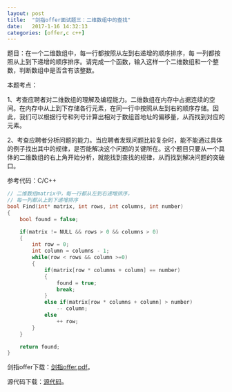 ```yaml
---
layout:	post
title:	"剑指offer面试题三：二维数组中的查找"
date:	2017-1-16 14:32:13
categories:	[offer,c c++]
---
```


题目：在一个二维数组中，每一行都按照从左到右递增的顺序排序，每
一列都按照从上到下递增的顺序排序。请完成一个函数，输入这样一个二维数组和一个整数，判断数组中是否含有该整数。

本题考点：

1、考查应聘者对二维数组的理解及编程能力。二维数组在内存中占据连续的空间。在内存中从上到下存储各行元素，在同一行中按照从左到右的顺序存储。因此，我们可以根据行号和列号计算出相对于数组首地址的偏移量，从而找到对应的元素。

2、考查应聘者分析问题的能力。当应聘者发现问题比较复杂时，能不能通过具体的例子找出其中的规律，是否能解决这个问题的关键所在。这个题目只要从一个具体的二维数组的右上角开始分析，就能找到查找的规律，从而找到解决问题的突破口。

参考代码：C/C++

```c
// 二维数组matrix中，每一行都从左到右递增排序，
// 每一列都从上到下递增排序
bool Find(int* matrix, int rows, int columns, int number)
{
    bool found = false;

    if(matrix != NULL && rows > 0 && columns > 0)
    {
        int row = 0;
        int column = columns - 1;
        while(row < rows && column >=0)
        {
            if(matrix[row * columns + column] == number)
            {
                found = true;
                break;
            }
            else if(matrix[row * columns + column] > number)
                -- column;
            else
                ++ row;
        }
    }

    return found;
}
```

剑指offer下载：[剑指offer.pdf](https://raw.githubusercontent.com/cofire/cofire.github.io/master/source/剑指offer.pdf "剑指offer.pdf")。

源代码下载：[源代码](https://raw.githubusercontent.com/cofire/cofire.github.io/master/source/剑指offer源代码.zip "剑指offer源代码")。
